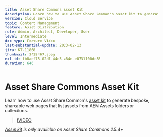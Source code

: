 ```yaml
---
title: Asset Share Commons Asset Kit
description: Learn how to use Asset Share Common's asset kit to generate bespoke, shareable web pages that list assets from AEM Assets folders or collections.
version: Cloud Service
topic: Content Management
feature: Asset Distribution
role: Admin, Architect, Developer, User
level: Intermediate
doc-type: Feature Video
last-substantial-update: 2023-02-13
jira: KT-11868
thumbnail: 3415467.jpeg
exl-id: fb8adf75-02d7-44e5-a84e-e0731100dc58
duration: 646
---
```

# Asset Share Commons Asset Kit

Learn how to use Asset Share Common's [asset kit](https://opensource.adobe.com/asset-share-commons/pages/asset-kit/overview/) to generate bespoke, shareable web pages that list assets from AEM Assets folders or collections.

>[!VIDEO](https://video.tv.adobe.com/v/3415467?quality=12&learn=on)

_[Asset kit](https://opensource.adobe.com/asset-share-commons/pages/asset-kit/overview/) is only available on Asset Share Commons 2.5.4+_
